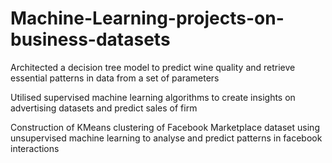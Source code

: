 # Machine-Learning-projects-on-business-datasets
Architected a decision tree model to predict wine quality and retrieve essential patterns in data from a set of  parameters

Utilised supervised machine learning algorithms to create insights on advertising datasets and predict sales of firm

Construction of KMeans clustering of Facebook Marketplace dataset using unsupervised machine learning to analyse
 and predict patterns in facebook interactions
